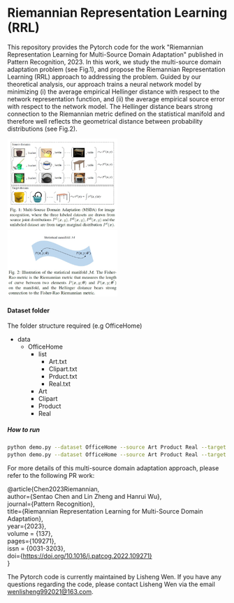# Riemannian Representation Learning (RRL)


This repository provides the Pytorch code for the work "Riemannian Representation Learning for Multi-Source Domain Adaptation" published in Pattern Recognition, 2023. In this work, we study the multi-source domain adaptation problem (see Fig.1), and propose the Riemannian Representation Learning (RRL) approach to addressing the problem. Guided by our theoretical analysis, our approach trains a neural network model by minimizing (i) the average empirical Hellinger distance with respect to the network representation function, and (ii) the average empirical source error with respect to the network model. The Hellinger distance bears strong connection to the Riemannian metric defined on the statistical manifold and therefore well reflects the geometrical distance between probability distributions (see Fig.2).

<img src="Problem.jpg" width="50%">

<img src="Manifold.jpg" width="50%">

#### Dataset folder
The folder structure required (e.g OfficeHome)
- data
  - OfficeHome
    - list
      - Art.txt
      - Clipart.txt
      - Prduct.txt
      - Real.txt
    - Art
    - Clipart
    - Product
    - Real


##### How to run

```bash
python demo.py --dataset OfficeHome --source Art Product Real --target Clipart --phase pretrain --gpu 0 --net resnet --presteep 20000 --message "Riemannian Representation Learning" --lr 0.01 --lr_mult 0.1 0.1 1 1 
python demo.py --dataset OfficeHome --source Art Product Real --target Clipart --phase train --gpu 0 --net resnet --steps 200000 --start_update_step 2000 --update_interval 2000 --message "Riemannian Representation Learning" --patience 45 --lr 0.01 --lr_mult 0.1 0.1 1 1 
```


For more details of this multi-source domain adaptation approach,  please refer to the following PR work: 

@article{Chen2023Riemannian,  
  author={Sentao Chen and Lin Zheng and Hanrui Wu},  
  journal={Pattern Recognition},   
  title={Riemannian Representation Learning for Multi-Source Domain Adaptation},   
  year={2023},   
  volume = {137},  
  pages={109271},   
  issn = {0031-3203},  
  doi={https://doi.org/10.1016/j.patcog.2022.109271}   
  }
  
The Pytorch code is currently maintained by Lisheng Wen. If you have any questions regarding the code, please contact Lisheng Wen via the email wenlisheng992021@163.com.
